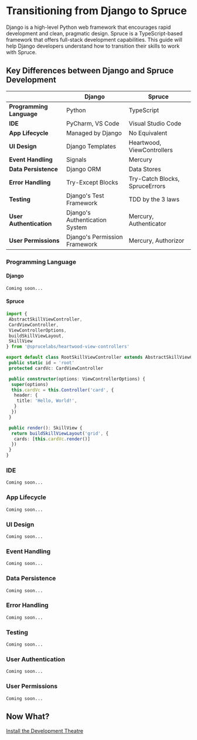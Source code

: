 # Transitioning from Django to Spruce

Django is a high-level Python web framework that encourages rapid development and clean, pragmatic design. Spruce is a TypeScript-based framework that offers full-stack development capabilities. This guide will help Django developers understand how to transition their skills to work with Spruce.

## Key Differences between Django and Spruce Development

|     | Django                   | Spruce                   |
|-----------------------|--------------------------|--------------------------|
| **Programming Language** | Python                  | TypeScript               |
| **IDE**                 | PyCharm, VS Code        | Visual Studio Code       |
| **App Lifecycle**       | Managed by Django       | No Equivalent            |
| **UI Design**           | Django Templates        | Heartwood, ViewControllers |
| **Event Handling**      | Signals                 | Mercury                  |
| **Data Persistence**    | Django ORM              | Data Stores              |
| **Error Handling**      | Try-Except Blocks       | Try-Catch Blocks, SpruceErrors |
| **Testing**             | Django's Test Framework | TDD by the 3 laws        |
| **User Authentication** | Django's Authentication System | Mercury, Authenticator   |
| **User Permissions**    | Django's Permission Framework | Mercury, Authorizor      |

### Programming Language

#### Django

```
Coming soon...
```

#### Spruce

```typescript
import {
 AbstractSkillViewController,
 CardViewController,
 ViewControllerOptions,
 buildSkillViewLayout,
 SkillView
} from '@sprucelabs/heartwood-view-controllers'

export default class RootSkillViewController extends AbstractSkillViewController {
 public static id = 'root'
 protected cardVc: CardViewController

 public constructor(options: ViewControllerOptions) {
  super(options)
  this.cardVc = this.Controller('card', {
   header: {
    title: 'Hello, World!',
   }
  })
 }

 public render(): SkillView {
  return buildSkillViewLayout('grid', {
   cards: [this.cardVc.render()]
  })
 }
}

```

### IDE

```
Coming soon...
```

### App Lifecycle

```
Coming soon...
```

### UI Design

```
Coming soon...
```

### Event Handling

```
Coming soon...
```

### Data Persistence

```
Coming soon...
```

### Error Handling

```
Coming soon...
```

### Testing

```
Coming soon...
```

### User Authentication

```
Coming soon...
```

### User Permissions

```
Coming soon...
```

## Now What?

<div class="grid-buttons">
    <a class="btn" href="{{ '/getting-started/development-theatre/' | url }}">Install the Development Theatre</a>
</div>